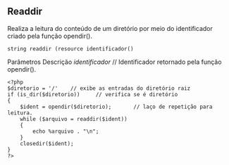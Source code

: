 ## Readdir

Realiza a leitura do conteúdo de um diretório por meio do identificador criado pela função opendir().
```
string readdir (resource identificador()
```

Parâmetros              Descrição
*identificador*         // Identificador retornado pela função opendir().

```
<?php
$diretorio = '/'    // exibe as entradas do diretório raiz 
if (is_dir($diretorio))     // verifica se é diretório	
{
    $ident = opendir($diretorio);       // laço de repetição para leitura.
    while ($arquivo = readdir($ident))
    {
        echo %arquivo . "\n";
    }
    closedir($ident);
}
?>
```